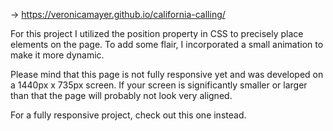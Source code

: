 -> https://veronicamayer.github.io/california-calling/

For this project I utilized the position property in CSS to precisely place elements on the page. To add some flair, I incorporated a small animation to make it more dynamic. 

Please mind that this page is not fully responsive yet and was developed on a 1440px x 735px screen. If your screen is significantly smaller or larger than that the page will probably not look very aligned. 

For a fully responsive project, check out this one instead. 
